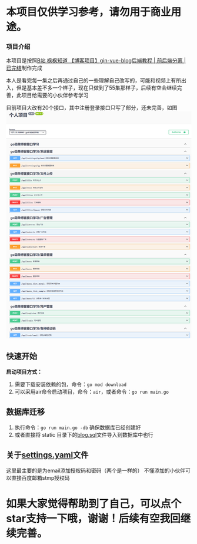 # 本项目仅供学习参考，请勿用于商业用途。
### 项目介绍
本项目是按照[B站 枫枫知道 【博客项目】gin-vue-blog后端教程 | 前后端分离 | 已完结](https://www.bilibili.com/video/BV1f24y1G72C/?spm_id_from=333.999.0.0&vd_source=875616cb9d45eb280c446795aca86cf9)制作完成

本人是看完每一集之后再通过自己的一些理解自己改写的，可能和视频上有所出入，但是基本差不多一个样子，现在只做到了55集那样子，后续有空会继续完善，此项目给需要的小伙伴参考学习

目前项目大改有20个接口，其中注册登录接口只写了部分，还未完善，如图
![](static/other/接口.png)


## 快速开始

**启动项目方式：**
1. 需要下载安装依赖的包，命令：`go mod download`
2. 可以采用air命令启动项目，命令：`air`，或者命令：`go run main.go`

## 数据库迁移
1. 执行命令：`go run main.go -db` 确保数据库已经创建好
2. 或者直接将 static 目录下的[blog.sql](static/blog.sql)文件导入到数据库中也行

## 关于[settings.yaml](settings.yaml)文件
这里最主要的是为email添加授权码和密码（两个是一样的）
不懂添加的小伙伴可以直接百度邮箱stmp授权码


# 如果大家觉得帮助到了自己，可以点个star支持一下哦，谢谢！后续有空我回继续完善。
